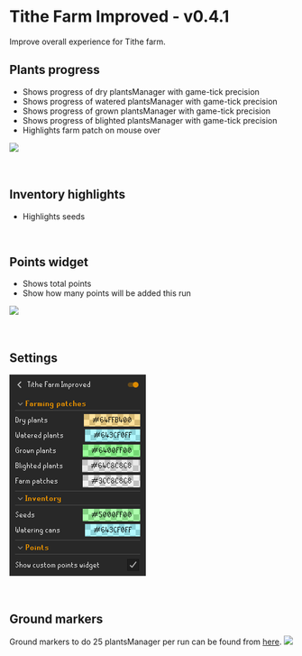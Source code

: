 # Tithe Farm Improved - v0.4.1
Improve overall experience for Tithe farm.

## Plants progress
* Shows progress of dry plantsManager with game-tick precision
* Shows progress of watered plantsManager with game-tick precision
* Shows progress of grown plantsManager with game-tick precision
* Shows progress of blighted plantsManager with game-tick precision
* Highlights farm patch on mouse over

![](./img/plantsManager.png)

<br>

## Inventory highlights
* Highlights seeds

<br>

## Points widget
* Shows total points
* Show how many points will be added this run

![](./img/points.png)

<br>

## Settings
![](./img/settings.png)

<br>

## Ground markers
Ground markers to do 25 plantsManager per run can be found from [here](./groundmarkers.txt). 
![](./img/groundmarkers.png)
